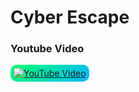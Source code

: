 # Cyber Escape

### Youtube Video
<div
  style="
    background: linear-gradient(135deg, #00ff6a, #00baff);
    padding: 5px;
    border-radius: 10px;
    display: inline-block;
  "
>
  <a href="https://youtu.be/ulu4wAB_3Os" target="_blank" style="display: block;">
    <img
      src="https://img.youtube.com/vi/ulu4wAB_3Os/0.jpg"
      alt="YouTube Video"
      style="display: block; border-radius: 5px;"
    />
  </a>
</div>

